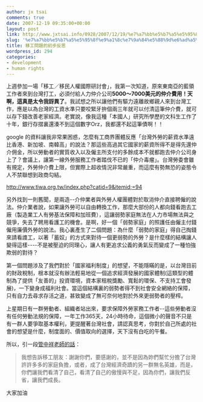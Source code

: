 ```yaml
---
author: jx tsai
comments: true
date: 2007-12-19 09:35:00+00:00
layout: post
link: http://www.jxtsai.info/0928/2007/12/19/%e7%a7%bb%e5%b7%a5%e5%95%8f%e9%a1%8c%e7%9a%84%e5%88%9d%e6%ad%a5%e5%8f%8d%e6%80%9d/
slug: '%e7%a7%bb%e5%b7%a5%e5%95%8f%e9%a1%8c%e7%9a%84%e5%88%9d%e6%ad%a5%e5%8f%8d%e6%80%9d'
title: 移工問題的初步反思
wordpress_id: 294
categories:
- development
- human rights
---
```


上週參加一場「移工／移民人權國際研討會」，我第一次知道，原來東南亞的藍領工作者來到台灣打工，必須付給人力仲介公司**5000～7000美元的仲介費用！天啊，這真是太令我訝異了**。我試想之所以讓他們有驅力遠離故鄉親人來到台灣工作，應是以為台灣的工資水準只要咬緊牙拚個兩三年就可以付清這筆仲介費，就可以存下錢改善老家經濟。老實說，像我這種「本國人」研究所學歷的文科生工作了十年，銀行存摺裏還湊不到這個數字Orz，我都還不起這筆債啊！！  
  
google 的資料讓我非常果困惑，怎麼有工商界團體反應「台灣外勞的薪資水準遠比香港、新加坡、南韓高」的說法？那這些高過其它國家的薪資所得不是得先還仲介佣金，所以勞動者的實質收入以及僱主所支付的多餘成本不就都跑去仲介公司身上了？會議上，讓第一線外勞服務工作者踏伐不已的「仲介毒瘤」。台灣勞委會雖有規定，外勞仲介費上限，但實際上超收情況非常嚴重，而這麼有勢無恐的姿態令人不禁聯想到政商勾結。  
  
http://www.tiwa.org.tw/index.php?catid=9&itemid;=94  
  
另外找到一則舊聞，是兩造--介仲業者與外勞人權團體對於取消仲介直接聘僱的說法。仲介業者說，如果讓外勞可以自由轉換工作，那麼大部份的人都向錢看跑去工廠（製造業工人有勞基法保障和加班費），這讓弱勢家庭無法在人力市場無法與之競爭，失去了聘用看護工的機會。是啊，好一個「弱勢家庭」的照護任由僱主付錢僱用廉價外勞的說法。我心裏產生了二個問題：為什麼「弱勢的家庭」得自己掏錢來請看謢工，以著「蓄奴」的方式來對待一個更弱勢的外勞？是什麼樣的結構讓人變得這樣----不是被壓迫的同理心，讓人有更追求公義的勇氣反而變成了一種怕強欺弱的對待？  
  
第一個問題涉及了我們對於「國家福利制度」的想望，不能隱瞞的是，以台灣目前的財政稅制，根本就沒有辦法輕易地從一個追求經濟發展的國家體制(這類型的體制為了提供「友善的」投資環境，資本家租稅獎勵、寬鬆的環保、不支持工會發展)，一下變身成福利社會。當這個結構裏的弱勢者得不到社會安全網絡的保障，只有自力去尋求存活之道，甚致變成了無可奈何地對於外來更弱勢者的壓榨。  
  
上星期日有一群勞動者、組織者站出來，要求保障外勞家務工作者--這些勞動者沒有任何勞動法規的保障，一年工作365天，24小時待命，這個微小的聲音不只是有一群人要爭取基本權利，更提醒著台灣社會，請認真思考，你對於自己所處的社會的想望是什麼，制度面的、價值取向的選擇，天下沒有白吃的午餐。  
  
所以，引一段[管中祥老師的話](http://blog.roodo.com/benla/archives/4600635.html)：  


<blockquote>  
我想告訴移工朋友：謝謝你們，要感謝的，並不是因為妳們幫忙分擔了台灣許許多多的家庭負擔，或者，成了台灣經濟奇蹟的另一群無名英雄，而是，你們讓我們看清了自己，看清了自己的傲慢與不足，因為你們，讓我們反省，讓我們成長。  
</blockquote>

  
  
大家加油  
  
![]()![]()
